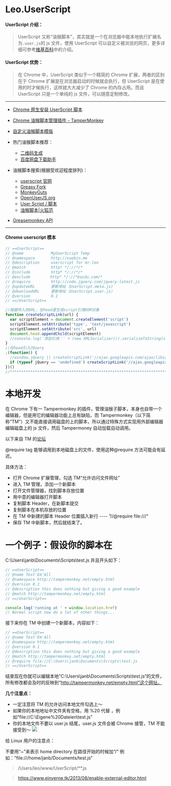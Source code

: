 # Leo.UserScript

#### UserScript 介绍：

> UserScript 又称“油猴脚本”，其实就是一个在浏览器中能本地执行扩展名为`.user.js`的 js 文件，使用 UserScript 可以自定义被浏览的网页，更多详细可参考[维基百科](https://zh.wikipedia.org/wiki/Greasemonkey)中的介绍。

#### UserScript 优势：

> 在 Chrome 中，UserScript 类似于一个精简的 Chrome 扩展，两者的区别在于 Chrome 扩展是在浏览器启动的时候就会执行，但 UserScript 是在使用的时才候执行，这样就大大减少了 Chrome 的内存占用。而且 UserScript 只是一个单纯的 js 文件，可以随意定制修改。

---

* [Chrome 原生安装 UserScript 脚本](https://github.com/EchoFUN/melodycoder/issues/12)
* [Chrome 油猴脚本管理插件 - TamperMonkey](https://chrome.google.com/webstore/detail/dhdgffkkebhmkfjojejmpbldmpobfkfo)
* [自定义油猴脚本模版](https://raw.githubusercontent.com/MrLeo/Leo.UserScript/master/README.md)
* 热门油猴脚本推荐：

  * [二维码生成](http://userscripts-mirror.org/scripts/source/185467.user.js)
  * [百度网盘下载助手](https://greasyfork.org/scripts/986-百度网盘助手/code/百度网盘助手.user.js)

* 油猴脚本搜索(根据受欢迎程度排列)：
  * [userscript 官网](http://userscripts-mirror.org/)
  * [Greasy Fork](https://greasyfork.org/zh-CN)
  * [MonkeyGuts](https://monkeyguts.com/index.php?lang=zh)
  * [OpenUserJS.org](https://openuserjs.org/)
  * [User Script / 脚本](http://j.mozest.com/zh-CN/userscript/)
  * [油猴脚本|火狐范](http://www.firefoxfan.com/greasemonkey-scripts)
* [Greasemonkey API](http://old.sebug.net/paper/books/greasemonkey/)

---

#### Chrome userscript 模本

```js
// ==UserScript==
// @name            MyUserScript Temp
// @namespace       http://xuebin.me
// @description     userscript for mr.leo
// @match           http* */://*/*
// @include         http* */://*/*
// @exclude 　　　　 http* */://*baidu.com/*
// @require         http://code.jquery.com/jquery-latest.js
// @updateURL       更新地址（UserScript.meta.js)
// @downloadURL     更新地址（UserScript.user.js）
// @version         0.1
// ==/UserScript==

//根据传入的URL，在head里生成script引用DOM对象
function createScriptLink(url) {
  var scriptElement = document.createElement('script')
  scriptElement.setAttribute('type', 'text/javascript')
  scriptElement.setAttribute('src', url)
  document.head.appendChild(scriptElement)
  //console.log('添加引用：' + (new XMLSerializer()).serializeToString(scriptElement));
}
//在head引入JQuery
;(function() {
  //window.jQuery || createScriptLink('//ajax.googleapis.com/ajax/libs/jquery/1.7.1/jquery.min.js')
  if (typeof jQuery == 'undefined') createScriptLink('//ajax.googleapis.com/ajax/libs/jquery/1.7.1/jquery.min.js')
})()
//*******************************************************************************************************************//
```

# 本地开发

在 Chrome 下有一 Tampermonkey 的插件，管理油猴子脚本，本身也自带一个编辑器，但是用它的编辑器功能上总有缺陷，而 Tampermonkey（以下简称“TM"）又不能直接调用磁盘的上的脚本，所以通过特殊方式实现用外部编辑器编辑磁盘上的 js 文件，然后 Tampermoney 自动加载自动调用。

以下来自 TM 的[论坛](http://forum.tampermonkey.net/viewtopic.php?p=1832#p1832)

@require tag 能够调用到本地磁盘上的文件，使用这种@require 方法可能会有延迟。

具体方法：

* 打开 Chrome 扩展管理，勾选 TM“允许访问文件网址”
* 进入 TM 管理，添加一个新脚本
* 打开文件管理器，找到脚本存放位置
* 用中意的编辑器打开脚本
* 复制脚本 Header，在新脚本提交
* 复制脚本在本机存放的位置
* 在 TM 中新建的脚本 Header 位置插入新行 ---- ”//@require file://<path>/<filename>"
* 保存 TM 中新脚本，然后就结束了。

# 一个例子：假设你的脚本在

C:\Users\janb\Documents\Scripts\test.js 并且开头如下：

```js
// ==UserScript==
// @name Test'Em'All
// @namespace http://tampermonkey.net/empty.html
// @version 0.1
// @description this does nothing but giving a good example
// @match http://tampermonkey.net/empty.html
// ==/UserScript==

console.log('running at ' + window.location.href)
// Normal script now do a lot of other things...
```

接下来你在 TM 中创建一个新脚本，内容如下：

```js
// ==UserScript==
// @name Test'Em'All
// @namespace http://tampermonkey.net/empty.html
// @version 0.1
// @description this does nothing but giving a good example
// @match http://tampermonkey.net/empty.html
// @require file://C:\Users\janb\Documents\Scripts\test.js
// ==/UserScript==
```

结束现在你就可以编辑本地”C:\Users\janb\Documents\Scripts\test.js“的文件，所有修改都会及时的反映到“http://tampermonkey.net/empty.html”这个网址。

**几个注意点：**

* 一定注意将 TM 的允许访问本地文件勾选上～
* 如果你的本地地址中文件夹有空格，用 %20 代替 ，例如“file://C:\Eigene%20Dateien\test.js”
* 你的本地文件不要以 user.js 结尾，user.js 文件会被 Chrome 接管，TM 不能接受到～
  ![](http://4.bp.blogspot.com/-RUs6F707g_o/Uf9Z4oS0CNI/AAAAAAAAXCM/cMPq7uHogSw/s640/einverne_2013.08.05_15h50m16s_001_.png)

给 Linux 用户的注意点：

不要用“~”来表示 home directory
在路径开始的时候加“/“ 例如：”file:///home/janb/Documents/test.js“

> /Users/leo/www/UserScript/\*\*.js

> https://www.einverne.tk/2013/08/enable-external-editor.html
